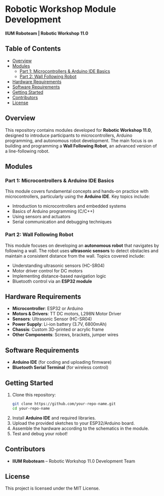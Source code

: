 
# **Robotic Workshop Module Development**
**IIUM Roboteam | Robotic Workshop 11.0**

## **Table of Contents**
- [Overview](#overview)
- [Modules](#modules)
  - [Part 1: Microcontrollers & Arduino IDE Basics](#part-1-microcontrollers--arduino-ide-basics)
  - [Part 2: Wall Following Robot](#part-2-wall-following-robot)
- [Hardware Requirements](#hardware-requirements)
- [Software Requirements](#software-requirements)
- [Getting Started](#getting-started)
- [Contributors](#contributors)
- [License](#license)

## **Overview**
This repository contains modules developed for **Robotic Workshop 11.0**, designed to introduce participants to microcontrollers, Arduino programming, and autonomous robot development. The main focus is on building and programming a **Wall Following Robot**, an advanced version of a line-following robot.

## **Modules**

### **Part 1: Microcontrollers & Arduino IDE Basics**
This module covers fundamental concepts and hands-on practice with microcontrollers, particularly using the **Arduino IDE**. Key topics include:
- Introduction to microcontrollers and embedded systems  
- Basics of Arduino programming (C/C++)  
- Using sensors and actuators  
- Serial communication and debugging techniques  

### **Part 2: Wall Following Robot**
This module focuses on developing an **autonomous robot** that navigates by following a wall. The robot uses **ultrasonic sensors** to detect obstacles and maintain a consistent distance from the wall. Topics covered include:
- Understanding ultrasonic sensors (HC-SR04)  
- Motor driver control for DC motors  
- Implementing distance-based navigation logic  
- Bluetooth control via an **ESP32 module**  

## **Hardware Requirements**
- **Microcontroller**: ESP32 or Arduino  
- **Motors & Drivers**: TT DC motors, L298N Motor Driver  
- **Sensors**: Ultrasonic Sensor (HC-SR04)  
- **Power Supply**: Li-ion battery (3.7V, 6800mAh)  
- **Chassis**: Custom 3D-printed or acrylic frame  
- **Other Components**: Screws, brackets, jumper wires  

## **Software Requirements**
- **Arduino IDE** (for coding and uploading firmware)  
- **Bluetooth Serial Terminal** (for wireless control)    

## **Getting Started**
1. Clone this repository:  
   ```bash
   git clone https://github.com/your-repo-name.git
   cd your-repo-name
   ```  
2. Install **Arduino IDE** and required libraries.  
3. Upload the provided sketches to your ESP32/Arduino board.  
4. Assemble the hardware according to the schematics in the module.  
5. Test and debug your robot!  

## **Contributors**
- **IIUM Roboteam** – Robotic Workshop 11.0 Development Team  

## **License**
This project is licensed under the MIT License.
